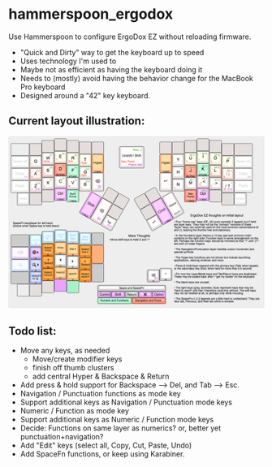 # hammerspoon_ergodox
Use Hammerspoon to configure ErgoDox EZ without reloading firmware.

* "Quick and Dirty" way to get the keyboard up to speed
* Uses technology I'm used to
* Maybe not as efficient as having the keyboard doing it
* Needs to (mostly) avoid having the behavior change for the MacBook Pro keyboard
* Designed around a "42" key keyboard.

## Current layout illustration:
![Layout](/images/ergodoxez_layout.png?raw=true "ErgoDox layout illustration")


## Todo list:
* Move any keys, as needed
	* Move/create modifier keys
	* finish off thumb clusters
	* add central Hyper & Backspace & Return
* Add press & hold support for Backspace --> Del, and Tab --> Esc.
* Navigation / Punctuation functions as mode key
* Support additional keys as Navigation / Punctuation mode keys
* Numeric / Function as mode key
* Support additional keys as Numeric / Function mode keys
* Decide: Functions on same layer as numerics? or, better yet punctuation+navigation?
* Add "Edit" keys (select all, Copy, Cut, Paste, Undo)
* Add SpaceFn functions, or keep using Karabiner.
